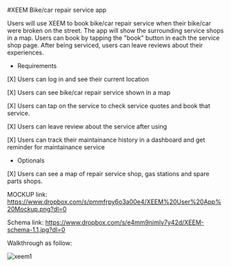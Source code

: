 #XEEM
Bike/car repair service app

Users will use XEEM to book bike/car repair service when their bike/car were broken on the street. The app will show the surrounding service shops in a map. Users can book by tapping the "book" button in each the service shop page. After being serviced, users can leave reviews about their experiences.

* Requirements

[X] Users can log in and see their current location

[X] Users can see bike/car repair service shown in a map

[X] Users can tap on the service to check service quotes and book that service.

[X] Users can leave review about the service after using 

[X] Users can track their maintainance history in a dashboard and get reminder for maintainance service


* Optionals

[X] Users can see a map of repair service shop, gas stations and spare parts shops.

MOCKUP link: https://www.dropbox.com/s/pmmfrpy6o3a00e4/XEEM%20User%20App%20Mockup.png?dl=0

Schema link: https://www.dropbox.com/s/e4mm9nimlv7y42d/XEEM-schema-1.1.jpg?dl=0

Walkthrough as follow:

![xeem1](https://www.dropbox.com/s/34sgpj8mmzns9b7/XEEM.gif?dl=0)


